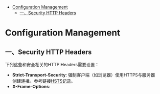 
<!-- @import "[TOC]" {cmd="toc" depthFrom=1 depthTo=6 orderedList=false} -->

<!-- code_chunk_output -->

* [Configuration Management](#configuration-management)
	* [一、Security HTTP Headers](#一-security-http-headers)

<!-- /code_chunk_output -->

# Configuration Management
## 一、Security HTTP Headers
下列这些和安全相关的HTTP Headers需要设置：
* **Strict-Transport-Security**: 强制客户端（如浏览器）使用HTTPS与服务器创建连接。参考链接[HSTS记录](https://github.com/Kilin9527/Frontend_And_Backend_Knowledge/blob/master/documents/security/http/HTTP_HEADERS_HSTS.md)。
* **X-Frame-Options**:
